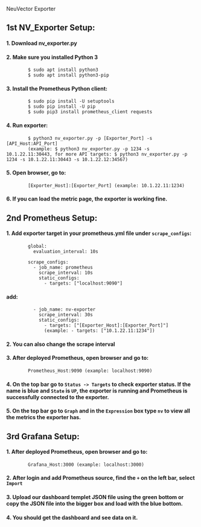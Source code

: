 NeuVector Exporter

##	1st NV_Exporter Setup:

####		1. Download nv_exporter.py

####		2. Make sure you installed Python 3
			$ sudo apt install python3
			$ sudo apt install python3-pip

####		3. Install the Prometheus Python client:
			$ sudo pip install -U setuptools
			$ sudo pip install -U pip
			$ sudo pip3 install prometheus_client requests

####		4. Run exporter:
			$ python3 nv_exporter.py -p [Exporter_Port] -s [API_Host:API_Port]
			(example: $ python3 nv_exporter.py -p 1234 -s 10.1.22.11:30443, for more API targets: $ python3 nv_exporter.py -p 1234 -s 10.1.22.11:30443 -s 10.1.22.12:34567)

####		5.	Open browser, go to: 
			[Exporter_Host]:[Exporter_Port] (example: 10.1.22.11:1234)

####		6.	If you can load the metric page, the exporter is working fine.




##	2nd Prometheus Setup:

####		1. Add exporter target in your prometheus.yml file under `scrape_configs`:
			global:
			  evaluation_interval: 10s

			scrape_configs:
			  - job_name: prometheus
			    scrape_interval: 10s
			    static_configs:
			      - targets: ["localhost:9090"]
#### 	add:
			  - job_name: nv-exporter
			    scrape_interval: 30s
			    static_configs:
			      - targets: ["[Exporter_Host]:[Exporter_Port]"]
			      (example: - targets: ["10.1.22.11:1234"])

####		2. You can also change the scrape interval

####		3. After deployed Prometheus, open browser and go to:
			Prometheus_Host:9090 (example: localhost:9090)

####		4. On the top bar go to `Status -> Targets` to check exporter status. If the name is blue and `State` is `UP`, the exporter is running and Prometheus is successfully connected to the exporter.

####		5. On the top bar go to `Graph` and in the `Expression` box type `nv` to view all the metrics the exporter has.




##	3rd Grafana Setup:
	
####		1. After deployed Prometheus, open browser and go to:
			Grafana_Host:3000 (example: localhost:3000)

####		2. After login and add Prometheus source, find the `+` on the left bar, select `Import`

####		3. Upload our dashboard templet JSON file using the green bottom or copy the JSON file into the bigger box and load with the blue bottom.

####		4. You should get the dashboard and see data on it.


